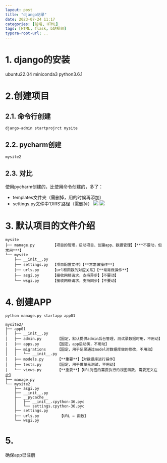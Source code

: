 ```yaml
---
layout: post
title: "django记录"
date: 2023-07-24 11:17
categories: [前端, HTML]
tags: [HTML, flask, b站视频]
typora-root-url: ..
---
```

# 1. django的安装
ubuntu22.04
miniconda3
python3.6.1

# 2.创建项目
## 2.1. 命令行创建
```shell
django-admin startprojrct mysite
```
## 2.2. pycharm创建
```shell
mysite2
```
## 2.3. 对比
使用pycharm创建的，比使用命令创建的，多了：
- templates文件夹（需删掉，用的时候再添加）
- settings.py文件中‘DIRS’路径（需删掉）
![](assets/images/2307/Pasted%20image%2020230725093809.png)
![](assets/images/2307/Pasted%20image%2020230725094219.png)

# 3. 默认项目的文件介绍
```shell
mysite
├── manage.py        【项目的管理，启动项目、创建app、数据管理】【***不要动，但常用***】
└── mysite
    ├── __init__.py
    ├── settings.py  【项目配置文件】【**常常做操作**】
    ├── urls.py      【url和函数的对应关系】【**常常做操作**】
    ├── asgi.py      【接收网络请求，支持异步】【不要动】
    └── wsgi.py      【接收网络请求，支持同步】【不要动】
```

# 4. 创建APP
```shell
python manage.py startapp app01
```
```shell
mysite2/
├── app01
│   ├── __init__.py
│   ├── admin.py       【固定，默认提供admin后台管理，测试录数据时用，不用动】
│   ├── apps.py        【固定，app启动类，不用动】
│   ├── migrations     【固定，用于记录通过model对数据库做的修改，不用动】
│   │   └── __init__.py
│   ├── models.py      【**重要**】【对数据库进行操作】
│   ├── tests.py       【固定，用于做单元测试，不用动】
│   └── views.py       【**重要**】【URL对应的需要执行的视图函数，需要定义在此】
├── manage.py
└── mysite2
    ├── asgi.py
    ├── __init__.py
    ├── __pycache__
    │   ├── __init__.cpython-36.pyc
    │   └── settings.cpython-36.pyc
    ├── settings.py
    ├── urls.py         【URL → 函数】
    └── wsgi.py
```

# 5. 
确保app已注册
